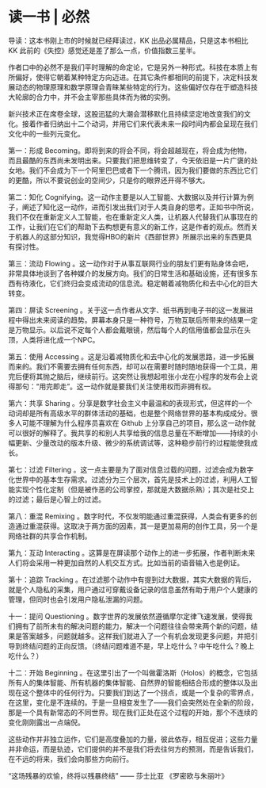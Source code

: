 # 读一书 | 必然

导读：这本书刚上市的时候就已经拜读过，KK 出品必属精品，只是这本书相比 KK 此前的《失控》感觉还是差了那么一点，价值指数三星半。

作者口中的必然不是我们平时理解的命定论，它是另外一种形式。科技在本质上有所偏好，使得它朝着某种特定方向迈进。在其它条件都相同的前提下，决定科技发展动态的物理原理和数学原理会青睐某些特定的行为。这些偏好仅存在于塑造科技大轮廓的合力中，并不会主宰那些具体而为微的实例。

新兴技术正在席卷全球，这股迅猛的大潮会潜移默化且持续坚定地改变我们的文化。接着作者归纳出十二个动词，并用它们来代表未来一段时间内都会呈现在我们文化中的一些列元变化。

第一：形成 Becoming。即将到来的将会不同，将会超越现在，将会成为他物，而且最酷的东西尚未发明出来。只要我们把思维转变了，今天依旧是一片广褒的处女地。我们不会成为下一个阿里巴巴或者下一个腾讯，因为我们要做的东西比它们的更酷，所以不要说创业的空间少，只是你的眼界还开得不够大。

第二：知化 Cognifying。这一动作主要是以人工智能、大数据以及并行计算为例子，阐述了知化这一动作，进而引发出我们对于人类自身的思考。正如书中所说，我们不仅在重新定义人工智能，也在重新定义人类，让机器人代替我们从事现在的工作，让我们在它们的帮助下去构想更有意义的新工作，这是作者的观点。然而关于机器人的这部分知识，我觉得HBO的新片《西部世界》所展示出来的东西更具有探讨性。

第三：流动 Flowing 。这一动作对于从事互联网行业的朋友们更有贴身体会吧，非常具体地谈到了各种媒介的发展方向。我们的日常生活和基础设施，还有很多东西有待液化，它们终归会变成流动的信息流。稳定朝着减物质化和去中心化的巨大转变。

第四：屏读 Screening 。关于这一点作者从文字、纸书再到电子书的这一发展进程中得出未来阅读的趋势。屏幕本身只是一种符号，万物互联后所带来的结果一定是万物显示。以后说不定每个人都会戴眼镜，然后每个人的信用值都会显示在头顶，人类将进化成一个NPC。

第五：使用 Accessing 。这是沿着减物质化和去中心化的发展思路，进一步拓展而来的。我们不需要去拥有任何东西，却可以在需要时随时随地获得一个工具，用完后便将其抛之脑后，继续前行。这突然让我想起啦张小龙在小程序的发布会上说得那句：“用完即走”。这一动作就是要我们关注使用权而非拥有权。

第六：共享 Sharing 。分享是数字社会主义中最温和的表现形式，但这样的一个动词却是所有高级水平的群体活动的基础，也是整个网络世界的基本构成成分。很多人可能不理解为什么程序员喜欢在 Github 上分享自己的项目，那么这一动作就可以很好的解释了。我共享的和别人共享给我的信息总量在不断增加——持续的小幅更新、少量改动的版本升级、微少的系统调试等，这种稳步前行的过程能使我成长。

第七：过滤 Filtering 。这一点主要是为了面对信息过载的问题，过滤会成为数字化世界中的基本生存需求。过滤分为三个层次，首先是技术上的过滤，利用人工智能实现个性化定制（但是被作恶的公司掌控，那就是大数据杀熟）；其次是社交上的过滤；最后是心智上的过滤。

第八：重混 Remixing 。数字时代，不仅发明能通过重混获得，人类会有更多的创造通过重混获得。这取决于两方面的因素，其一是更加易用的创作工具，另一个是网络社群的共享合作机制。

第九：互动 Interacting 。这算是在屏读那个动作上的进一步拓展，作者判断未来人们将会采用一种更加自然的人机交互方式。比如当前的语音输入也是例证。

第十：追踪 Tracking 。在过滤那个动作中有提到过大数据，其实大数据的背后，就是个人隐私的采集，用户通过可穿戴设备记录的信息虽然有助于用户个人健康的管理，但同时也会引发用户隐私泄漏的问题。

十一：提问 Questioning 。数字世界的发展依然遵循摩尔定律飞速发展，使得我们拥有了前所未有的解决问题的能力，解决一个问题往往会带来两个新的问题，结果是答案越多，问题就越多。这样我们就进入了一个有机会发现更多问题，并把引导到终结问题的正向反馈。（终结问题难道不是，早上吃什么？中午吃什么？晚上吃什么？）

十二：开始 Beginning 。在这里引出了一个叫做霍洛斯（Holos）的概念，它包括所有人的集体智能、所有机器的集体智能、自然界的智能相结合形成的整体以及出现在这个整体中的任何行为。只要我们到达了一个拐点，或是一个复杂的零界点，在这里，变化是不连续的。于是一旦相变发生了——我们会突然处在全新的阶段，那是一个具有新常态的不同世界。现在我们正处在这个过程的开始，那个不连续的变化刚刚露出一点端倪。

这些动作并非独立运作，它们是高度叠加的力量，彼此依存，相互促进；这些力量并非命运，而是轨迹，它们提供的并不是我们将去往何方的预测，而是告诉我们，在不远的将来，我们会向那些方向前行。

“这场残暴的欢愉，终将以残暴终结” 
—— 莎士比亚 《罗密欧与朱丽叶》